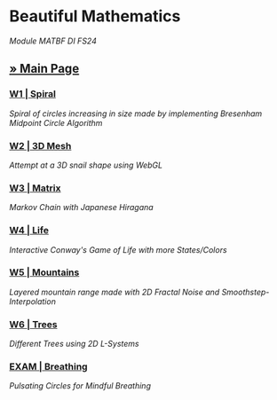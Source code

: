 # Beautiful Mathematics
*Module MATBF DI FS24*
## [» Main Page](https://matbf.jfladas.com/)

### [W1 | Spiral](https://matbf.jfladas.com/w1/)
*Spiral of circles increasing in size made by implementing Bresenham Midpoint Circle Algorithm*

### [W2 | 3D Mesh](https://matbf.jfladas.com/w2/)
*Attempt at a 3D snail shape using WebGL*

### [W3 | Matrix](https://matbf.jfladas.com/w3/)
*Markov Chain with Japanese Hiragana*

### [W4 | Life](https://matbf.jfladas.com/w4/)
*Interactive Conway's Game of Life with more States/Colors*

### [W5 | Mountains](https://matbf.jfladas.com/w5/)
*Layered mountain range made with 2D Fractal Noise and Smoothstep-Interpolation*

### [W6 | Trees](https://matbf.jfladas.com/w6/)
*Different Trees using 2D L-Systems*

### [EXAM | Breathing](https://matbf.jfladas.com/exam/)
*Pulsating Circles for Mindful Breathing*
